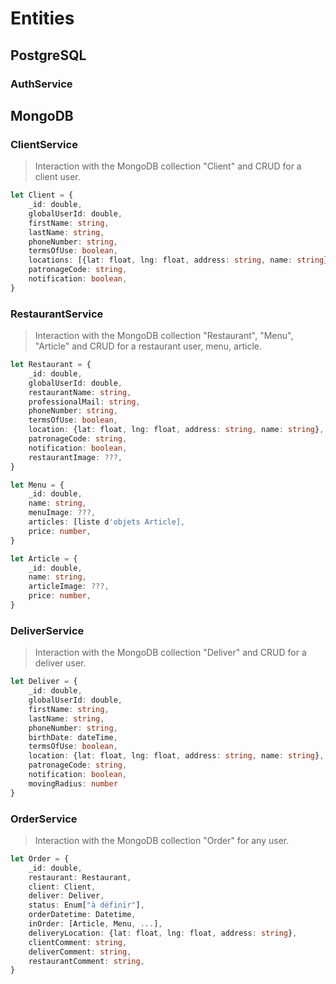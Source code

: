 # Entities
## PostgreSQL
### AuthService
## MongoDB
### ClientService
> Interaction with the MongoDB collection "Client" and CRUD for a client user.

```ts
let Client = {
    _id: double,
    globalUserId: double,
    firstName: string,
    lastName: string,
    phoneNumber: string,
    termsOfUse: boolean,
    locations: [{lat: float, lng: float, address: string, name: string}, ...],
    patronageCode: string,
    notification: boolean,
}
```

### RestaurantService
> Interaction with the MongoDB collection "Restaurant", "Menu", "Article" and CRUD for a restaurant user, menu, article.

```ts
let Restaurant = {
    _id: double,
    globalUserId: double,
    restaurantName: string,
    professionalMail: string,
    phoneNumber: string,
    termsOfUse: boolean,
    location: {lat: float, lng: float, address: string, name: string},
    patronageCode: string,
    notification: boolean,
    restaurantImage: ???,
}
```

```ts
let Menu = {
    _id: double,
    name: string,
    menuImage: ???,
    articles: [liste d'objets Article],
    price: number,
}
```

```ts
let Article = {
    _id: double,
    name: string,
    articleImage: ???,
    price: number,
}
```


### DeliverService
> Interaction with the MongoDB collection "Deliver" and CRUD for a deliver user.

```ts
let Deliver = {
    _id: double,
    globalUserId: double,
    firstName: string,
    lastName: string,
    phoneNumber: string,
    birthDate: dateTime,
    termsOfUse: boolean,
    location: {lat: float, lng: float, address: string, name: string},
    patronageCode: string,
    notification: boolean,
    movingRadius: number
}
```

### OrderService
> Interaction with the MongoDB collection "Order" for any user.

```ts
let Order = {
    _id: double,
    restaurant: Restaurant,
    client: Client,
    deliver: Deliver,
    status: Enum["à définir"],
    orderDatetime: Datetime,
    inOrder: [Article, Menu, ...],
    deliveryLocation: {lat: float, lng: float, address: string},
    clientComment: string,
    deliverComment: string,
    restaurantComment: string,
}
```
